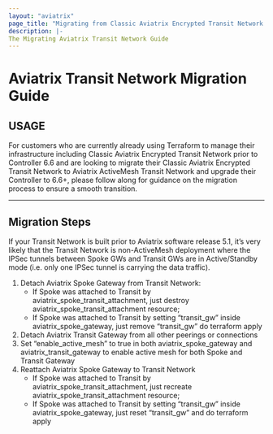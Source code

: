 ```yaml
---
layout: "aviatrix"
page_title: "Migrating from Classic Aviatrix Encrypted Transit Network to Aviatrix ActiveMesh Transit Network"
description: |-
The Migrating Aviatrix Transit Network Guide
---
```


# Aviatrix Transit Network Migration Guide

## USAGE
For customers who are currently already using Terraform to manage their infrastructure including Classic Aviatrix Encrypted Transit Network prior to Controller 6.6 and are looking to migrate their Classic Aviatrix Encrypted Transit Network to Aviatrix ActiveMesh Transit Network and upgrade their Controller to 6.6+, please follow along for guidance on the migration process to ensure a smooth transition.

---
## Migration Steps

If your Transit Network is built prior to Aviatrix software release 5.1, it’s very likely that the Transit Network is non-ActiveMesh deployment where the IPSec tunnels between Spoke GWs and Transit GWs are in Active/Standby mode (i.e. only one IPSec tunnel is carrying the data traffic).
1. Detach Aviatrix Spoke Gateway from Transit Network:
   - If Spoke was attached to Transit by aviatrix_spoke_transit_attachment, just destroy aviatrix_spoke_transit_attachment resource;
   - If Spoke was attached to Transit by setting “transit_gw” inside aviatrix_spoke_gateway, just remove “transit_gw” do terraform apply
2. Detach Aviatrix Transit Gateway from all other peerings or connections
3. Set “enable_active_mesh” to true in both aviatrix_spoke_gateway and aviatrix_transit_gateway to enable active mesh for both Spoke and Transit Gateway
4. Reattach Aviatrix Spoke Gateway to Transit Network
   - If Spoke was attached to Transit by aviatrix_spoke_transit_attachment, just recreate aviatrix_spoke_transit_attachment resource;
   - If Spoke was attached to Transit by setting “transit_gw” inside aviatrix_spoke_gateway, just reset “transit_gw” and do terraform apply
